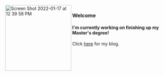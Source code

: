 
<img width="210" img align="left" alt="Screen Shot 2022-01-17 at 12 39 58 PM" src="https://user-images.githubusercontent.com/61389709/156692115-55ba27bc-cd00-4bb9-9593-f6615d1fcac7.png">

### Welcome
#### I'm currently working on finishing up my Master's degree! 

Click [here](https://sofiazaidman.com/) for my blog.
<br>
<br>
<br>

<!--
**szaidman22/szaidman22** is a ✨ _special_ ✨ repository because its `README.md` (this file) appears on your GitHub profile.![Uploading Screen Shot 2022-01-17 at 12.39.58 PM.png…]()


Here are some ideas to get you started:

- 🔭 I’m currently working on ...
- 🌱 I’m currently learning ...
- 👯 I’m looking to collaborate on ...![Uploading Screen Shot 2022-01-15 at 5.45.38 PM.png…]()

- 🤔 I’m looking for help with ...
- 💬 Ask me about ...
- 📫 How to reach me: ...
- 😄 Pronouns: ...
- ⚡ Fun fact: ...
-->
